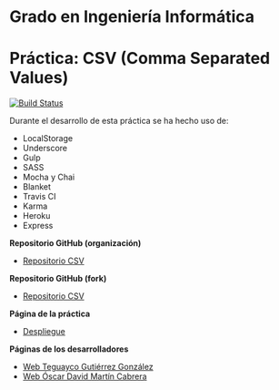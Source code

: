 # Grado en Ingeniería Informática
# Práctica: CSV (Comma Separated Values)

[![Build Status](https://travis-ci.org/Oscar-Dmc/localstorage-jquery-underscore-express-sass-heroku-oscar-teguayco.svg?branch=master)](https://travis-ci.org/Oscar-Dmc/localstorage-jquery-underscore-express-sass-heroku-oscar-teguayco)

Durante el desarrollo de esta práctica se ha hecho uso de:
* LocalStorage 
* Underscore 
* Gulp 
* SASS 
* Mocha y Chai 
* Blanket 
* Travis CI 
* Karma 
* Heroku 
* Express 

**Repositorio GitHub (organización)**

* [Repositorio CSV](https://github.com/ULL-ESIT-GRADOII-PL/localstorage-jquery-underscore-express-sass-heroku-oscar-teguayco)

**Repositorio GitHub (fork)**

* [Repositorio CSV](https://github.com/Oscar-Dmc/localstorage-jquery-underscore-express-sass-heroku-oscar-teguayco)

**Página de la práctica**

* [Despliegue](http://ull-esit-gradoii-pl.github.io/localstorage-jquery-underscore-express-sass-heroku-oscar-teguayco/)

**Páginas de los desarrolladores**

* [Web Teguayco Gutiérrez González](http://alu0100825503.github.io/)
* [Web Óscar David  Martín Cabrera](http://oscar-dmc.github.io/)
